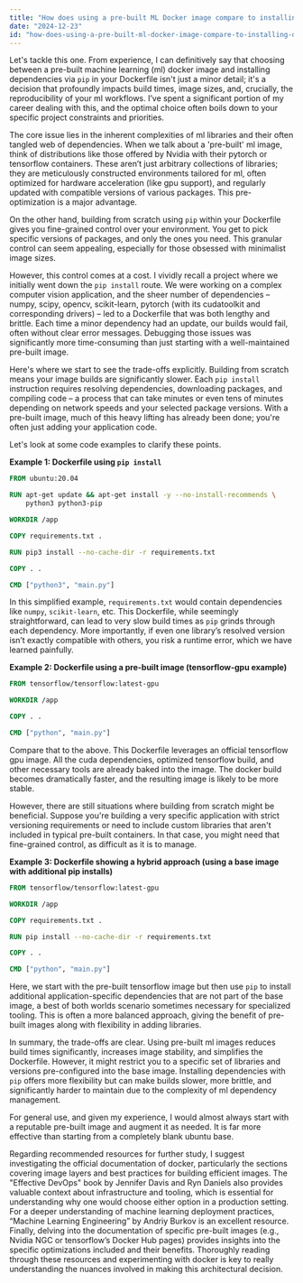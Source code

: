 ```yaml
---
title: "How does using a pre-built ML Docker image compare to installing dependencies with pip inside a Dockerfile?"
date: "2024-12-23"
id: "how-does-using-a-pre-built-ml-docker-image-compare-to-installing-dependencies-with-pip-inside-a-dockerfile"
---
```


Let's tackle this one. From experience, I can definitively say that choosing between a pre-built machine learning (ml) docker image and installing dependencies via `pip` in your Dockerfile isn't just a minor detail; it's a decision that profoundly impacts build times, image sizes, and, crucially, the reproducibility of your ml workflows. I’ve spent a significant portion of my career dealing with this, and the optimal choice often boils down to your specific project constraints and priorities.

The core issue lies in the inherent complexities of ml libraries and their often tangled web of dependencies. When we talk about a 'pre-built' ml image, think of distributions like those offered by Nvidia with their pytorch or tensorflow containers. These aren’t just arbitrary collections of libraries; they are meticulously constructed environments tailored for ml, often optimized for hardware acceleration (like gpu support), and regularly updated with compatible versions of various packages. This pre-optimization is a major advantage.

On the other hand, building from scratch using `pip` within your Dockerfile gives you fine-grained control over your environment. You get to pick specific versions of packages, and only the ones you need. This granular control can seem appealing, especially for those obsessed with minimalist image sizes.

However, this control comes at a cost. I vividly recall a project where we initially went down the `pip install` route. We were working on a complex computer vision application, and the sheer number of dependencies – numpy, scipy, opencv, scikit-learn, pytorch (with its cudatoolkit and corresponding drivers) – led to a Dockerfile that was both lengthy and brittle. Each time a minor dependency had an update, our builds would fail, often without clear error messages. Debugging those issues was significantly more time-consuming than just starting with a well-maintained pre-built image.

Here's where we start to see the trade-offs explicitly. Building from scratch means your image builds are significantly slower. Each `pip install` instruction requires resolving dependencies, downloading packages, and compiling code – a process that can take minutes or even tens of minutes depending on network speeds and your selected package versions. With a pre-built image, much of this heavy lifting has already been done; you're often just adding your application code.

Let's look at some code examples to clarify these points.

**Example 1: Dockerfile using `pip install`**

```dockerfile
FROM ubuntu:20.04

RUN apt-get update && apt-get install -y --no-install-recommends \
    python3 python3-pip

WORKDIR /app

COPY requirements.txt .

RUN pip3 install --no-cache-dir -r requirements.txt

COPY . .

CMD ["python3", "main.py"]
```

In this simplified example, `requirements.txt` would contain dependencies like `numpy`, `scikit-learn`, etc. This Dockerfile, while seemingly straightforward, can lead to very slow build times as `pip` grinds through each dependency. More importantly, if even one library’s resolved version isn’t exactly compatible with others, you risk a runtime error, which we have learned painfully.

**Example 2: Dockerfile using a pre-built image (tensorflow-gpu example)**

```dockerfile
FROM tensorflow/tensorflow:latest-gpu

WORKDIR /app

COPY . .

CMD ["python", "main.py"]
```

Compare that to the above. This Dockerfile leverages an official tensorflow gpu image. All the cuda dependencies, optimized tensorflow build, and other necessary tools are already baked into the image. The docker build becomes dramatically faster, and the resulting image is likely to be more stable.

However, there are still situations where building from scratch might be beneficial. Suppose you're building a very specific application with strict versioning requirements or need to include custom libraries that aren't included in typical pre-built containers. In that case, you might need that fine-grained control, as difficult as it is to manage.

**Example 3: Dockerfile showing a hybrid approach (using a base image with additional pip installs)**

```dockerfile
FROM tensorflow/tensorflow:latest-gpu

WORKDIR /app

COPY requirements.txt .

RUN pip install --no-cache-dir -r requirements.txt

COPY . .

CMD ["python", "main.py"]
```

Here, we start with the pre-built tensorflow image but then use `pip` to install additional application-specific dependencies that are not part of the base image, a best of both worlds scenario sometimes necessary for specialized tooling. This is often a more balanced approach, giving the benefit of pre-built images along with flexibility in adding libraries.

In summary, the trade-offs are clear. Using pre-built ml images reduces build times significantly, increases image stability, and simplifies the Dockerfile. However, it might restrict you to a specific set of libraries and versions pre-configured into the base image. Installing dependencies with `pip` offers more flexibility but can make builds slower, more brittle, and significantly harder to maintain due to the complexity of ml dependency management.

For general use, and given my experience, I would almost always start with a reputable pre-built image and augment it as needed. It is far more effective than starting from a completely blank ubuntu base.

Regarding recommended resources for further study, I suggest investigating the official documentation of docker, particularly the sections covering image layers and best practices for building efficient images. The "Effective DevOps" book by Jennifer Davis and Ryn Daniels also provides valuable context about infrastructure and tooling, which is essential for understanding why one would choose either option in a production setting. For a deeper understanding of machine learning deployment practices, “Machine Learning Engineering” by Andriy Burkov is an excellent resource. Finally, delving into the documentation of specific pre-built images (e.g., Nvidia NGC or tensorflow’s Docker Hub pages) provides insights into the specific optimizations included and their benefits. Thoroughly reading through these resources and experimenting with docker is key to really understanding the nuances involved in making this architectural decision.
